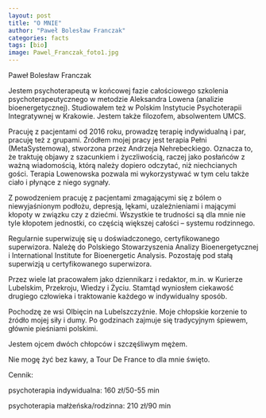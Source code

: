```yaml
---
layout: post
title: "O MNIE"
author: "Paweł Bolesław Franczak"
categories: facts
tags: [bio]
image: Pawel_Franczak_foto1.jpg
---
```

Paweł Bolesław Franczak

Jestem psychoterapeutą w końcowej fazie całościowego szkolenia psychoterapeutycznego w metodzie Aleksandra Lowena (analizie bioenergetycznej). Studiowałem też w Polskim Instytucie Psychoterapii Integratywnej w Krakowie. Jestem także filozofem, absolwentem UMCS.

Pracuję z pacjentami od 2016 roku, prowadzę terapię indywidualną i par, pracuję też z grupami. Źródłem mojej pracy jest terapia Pełni (MetaSystemowa), stworzona przez Andrzeja Nehrebeckiego. Oznacza to, że traktuję objawy z szacunkiem i życzliwością, raczej jako posłańców z ważną wiadomością, którą należy dopiero odczytać, niż niechcianych gości. Terapia Lowenowska pozwala mi wykorzystywać w tym celu także ciało i płynące z niego sygnały.

Z powodzeniem pracuję z pacjentami zmagającymi się z bólem o niewyjaśnionym podłożu, depresją, lękami, uzależnieniami i mającymi kłopoty w związku czy z dziećmi. Wszystkie te trudności są dla mnie nie tyle kłopotem jednostki, co częścią większej całości – systemu rodzinnego.

Regularnie superwizuję się u doświadczonego, certyfikowanego superwizora. Należę do Polskiego Stowarzyszenia Analizy Bioenergetycznej i International Institute for Bioenergetic Analysis. Pozostaję pod stałą superwizją u certyfikowanego superwizora.

Przez wiele lat pracowałem jako dziennikarz i redaktor, m.in. w Kurierze Lubelskim, Przekroju, Wiedzy i Życiu. Stamtąd wyniosłem ciekawość drugiego człowieka i traktowanie każdego w indywidualny sposób.

Pochodzę ze wsi Olbięcin na Lubelszczyźnie. Moje chłopskie korzenie to źródło mojej siły i dumy. Po godzinach zajmuje się tradycyjnym śpiewem, głównie pieśniami polskimi. 

Jestem ojcem dwóch chłopców i szczęśliwym mężem. 

Nie mogę żyć bez kawy, a Tour De France to dla mnie święto.



Cennik:

psychoterapia indywidualna: 160 zł/50-55 min

psychoterapia małżeńska/rodzinna: 210 zł/90 min
